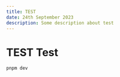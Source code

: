 ```yaml
---
title: TEST
date: 24th September 2023
description: Some description about test
---
```


# TEST Test

```js
pnpm dev
```
